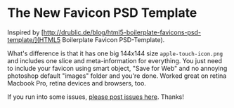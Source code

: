 # The New Favicon PSD Template

Inspired by [http://drublic.de/blog/html5-boilerplate-favicons-psd-template/](HTML5 Boilerplate Favicon PSD-Template).

What's difference is that it has one big 144x144 size `apple-touch-icon.png` and includes one slice and meta-information for everything. You just need to include your favicon using smart object, "Save for Web" and no annoying photoshop default "images" folder and you're done. Worked great on retina Macbook Pro, retina devices and browsers, too.

If you run into some issues, [please post issues here](https://github.com/llahnoraa/favicon/issues). Thanks!